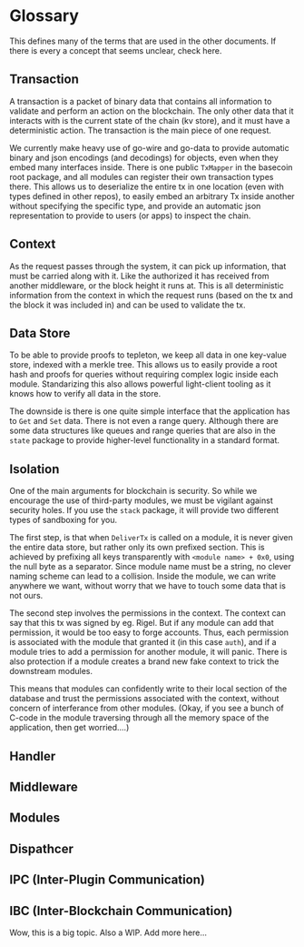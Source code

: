 # Glossary

This defines many of the terms that are used in the other documents.  If there
is every a concept that seems unclear, check here.

## Transaction

A transaction is a packet of binary data that contains all information to
validate and perform an action on the blockchain. The only other data that
it interacts with is the current state of the chain (kv store), and it must
have a deterministic action. The transaction is the main piece of one request.

We currently make heavy use of go-wire and go-data to provide automatic binary
and json encodings (and decodings) for objects, even when they embed many
interfaces inside. There is one public `TxMapper` in the basecoin root package,
and all modules can register their own transaction types there. This allows us
to deserialize the entire tx in one location (even with types defined in other
repos), to easily embed an arbitrary Tx inside another without specifying
the specific type, and provide an automatic json representation to provide to
users (or apps) to inspect the chain.

## Context

As the request passes through the system, it can pick up information, that must
be carried along with it.  Like the authorized it has received from another
middleware, or the block height it runs at.  This is all deterministic
information from the context in which the request runs (based on the tx and
the block it was included in) and can be used to validate the tx.

## Data Store

To be able to provide proofs to tepleton, we keep all data in one key-value
store, indexed with a merkle tree.  This allows us to easily provide a root
hash and proofs for queries without requiring complex logic inside each
module. Standarizing this also allows powerful light-client tooling as it knows
how to verify all data in the store.

The downside is there is one quite simple interface that the application has
to `Get` and `Set` data. There is not even a range query.  Although there are
some data structures like queues and range queries that are also in the `state`
package to provide higher-level functionality in a standard format.

## Isolation

One of the main arguments for blockchain is security.  So while we encourage
the use of third-party modules, we must be vigilant against security holes.
If you use the `stack` package, it will provide two different types of
sandboxing for you.

The first step, is that when `DeliverTx` is called on a module, it is never
given the entire data store, but rather only its own prefixed section. This
is achieved by prefixing all keys transparently with `<module name> + 0x0`,
using the null byte as a separator.  Since module name must be a string, no
clever naming scheme can lead to a collision. Inside the module, we can write
anywhere we want, without worry that we have to touch some data that is not ours.

The second step involves the permissions in the context.  The context can say
that this tx was signed by eg. Rigel.  But if any module can add that permission,
it would be too easy to forge accounts.  Thus, each permission is associated
with the module that granted it (in this case `auth`), and if a module tries
to add a permission for another module, it will panic. There is also
protection if a module creates a brand new fake context to trick the downstream
modules.

This means that modules can confidently write to their local section of the
database and trust the permissions associated with the context, without concern
of interferance from other modules.  (Okay, if you see a bunch of C-code in
the module traversing through all the memory space of the application, then
get worried....)

## Handler

## Middleware

## Modules

## Dispathcer

## IPC (Inter-Plugin Communication)

## IBC (Inter-Blockchain Communication)

Wow, this is a big topic.  Also a WIP.  Add more here...
